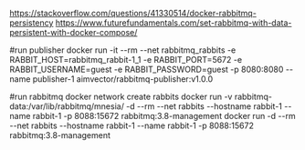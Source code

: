 https://stackoverflow.com/questions/41330514/docker-rabbitmq-persistency
https://www.futurefundamentals.com/set-rabbitmq-with-data-persistent-with-docker-compose/

#run publisher
docker run -it --rm --net rabbitmq_rabbits -e RABBIT_HOST=rabbitmq_rabbit-1_1 -e RABBIT_PORT=5672 -e RABBIT_USERNAME=guest -e RABBIT_PASSWORD=guest -p 8080:8080 --name publisher-1 aimvector/rabbitmq-publisher:v1.0.0

#run rabbitmq
docker network create rabbits
docker run -v rabbitmq-data:/var/lib/rabbitmq/mnesia/ -d --rm --net rabbits --hostname rabbit-1 --name rabbit-1 -p 8088:15672 rabbitmq:3.8-management
docker run  -d --rm --net rabbits --hostname rabbit-1 --name rabbit-1 -p 8088:15672 rabbitmq:3.8-management
